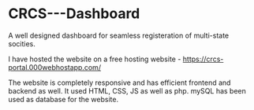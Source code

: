 # CRCS---Dashboard
A well designed dashboard for seamless registeration of multi-state socities.

I have hosted the website on a free hosting website - https://crcs-portal.000webhostapp.com/

The website is completely responsive and has efficient frontend and backend as well.
It used HTML, CSS, JS as well as php.
mySQL has been used as database for the website.

